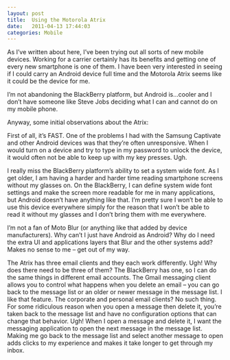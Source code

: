 ```yaml
---
layout: post
title:  Using the Motorola Atrix
date:   2011-04-13 17:44:03
categories: Mobile
---
```

As I’ve written about here, I’ve been trying out all sorts of new mobile devices. Working for a carrier certainly has its benefits and getting one of every new smartphone is one of them. I have been very interested in seeing if I could carry an Android device full time and the Motorola Atrix seems like it could be the device for me.

I’m not abandoning the BlackBerry platform, but Android is…cooler and I don’t have someone like Steve Jobs deciding what I can and cannot do on my mobile phone.

Anyway, some initial observations about the Atrix:

First of all, it’s FAST. One of the problems I had with the Samsung Captivate and other Android devices was that they’re often unresponsive. When I would turn on a device and try to type in my password to unlock the device, it would often not be able to keep up with my key presses. Ugh.

I really miss the BlackBerry platform’s ability to set a system wide font. As I get older, I am having a harder and harder time reading smartphone screens without my glasses on. On the BlackBerry, I can define system wide font settings and make the screen more readable for me in many applications, but Android doesn’t have anything like that. I’m pretty sure I won’t be able to use this device everywhere simply for the reason that I won’t be able to read it without my glasses and I don’t bring them with me everywhere.

I’m not a fan of Moto Blur (or anything like that added by device manufacturers). Why can’t I just have Android as Android? Why do I need the extra UI and applications layers that Blur and the other systems add? Makes no sense to me – get out of my way.

The Atrix has three email clients and they each work differently. Ugh! Why does there need to be three of them? The BlackBerry has one, so I can do the same things in different email accounts. The Gmail messaging client allows you to control what happens when you delete an email – you can go back to the message list or an older or newer message in the message list. I like that feature. The corporate and personal email clients? No such thing. For some ridiculous reason when you open a message then delete it, you’re taken back to the message list and have no configuration options that can change that behavior. Ugh! When I open a message and delete it, I want the messaging application to open the next message in the message list. Making me go back to the message list and select another message to open adds clicks to my experience and makes it take longer to get through my inbox.